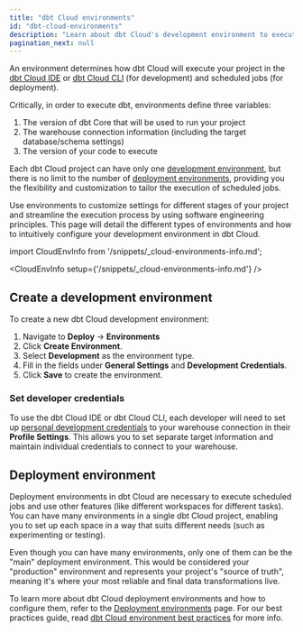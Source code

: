 ```yaml
---
title: "dbt Cloud environments"
id: "dbt-cloud-environments"
description: "Learn about dbt Cloud's development environment to execute your project in the IDE"
pagination_next: null
---
```


An environment determines how dbt Cloud will execute your project in the [dbt Cloud IDE](/docs/cloud/dbt-cloud-ide/develop-in-the-cloud) or [dbt Cloud CLI](/docs/cloud/cloud-cli-installation) (for development) and scheduled jobs (for deployment).

Critically, in order to execute dbt, environments define three variables:

1. The version of dbt Core that will be used to run your project
2. The warehouse connection information (including the target database/schema settings)
3. The version of your code to execute

Each dbt Cloud project can have only one [development environment](#create-a-development-environment), but there is no limit to the number of [deployment environments](/docs/deploy/deploy-environments), providing you the flexibility and customization to tailor the execution of scheduled jobs. 

<Lightbox src="/img/dbt-env.png" width="90%" title="dbt Cloud environment hierarchy showing projects, environments, connections, and orchestration jobs." />

Use environments to customize settings for different stages of your project and streamline the execution process by using software engineering principles. This page will detail the different types of environments and how to intuitively configure your development environment in dbt Cloud. 

import CloudEnvInfo from '/snippets/_cloud-environments-info.md';

<CloudEnvInfo setup={'/snippets/_cloud-environments-info.md'} />


## Create a development environment

To create a new dbt Cloud development environment:

1. Navigate to **Deploy** -> **Environments** 
2. Click **Create Environment**.
3. Select **Development** as the environment type.
4. Fill in the fields under **General Settings** and **Development Credentials**.
5. Click **Save** to create the environment.

### Set developer credentials

To use the dbt Cloud IDE or dbt Cloud CLI, each developer will need to set up [personal development credentials](/docs/cloud/dbt-cloud-ide/develop-in-the-cloud#get-started-with-the-cloud-ide) to your warehouse connection in their **Profile Settings**. This allows you to set separate target information and maintain individual credentials to connect to your warehouse.

<Lightbox src="/img/docs/dbt-cloud/refresh-ide/new-environment-fields.png" width="85%" height="100" title="Creating a development environment"/>

## Deployment environment

Deployment environments in dbt Cloud are necessary to execute scheduled jobs and use other features (like different workspaces for different tasks). You can have many environments in a single dbt Cloud project, enabling you to set up each space in a way that suits different needs (such as experimenting or testing).

Even though you can have many environments, only one of them can be the "main" deployment environment. This would be considered your "production" environment and represents your project's "source of truth", meaning it's where your most reliable and final data transformations live.


To learn more about dbt Cloud deployment environments and how to configure them, refer to the [Deployment environments](/docs/deploy/deploy-environments) page. For our best practices guide, read [dbt Cloud environment best practices](/guides/set-up-ci) for more info.
